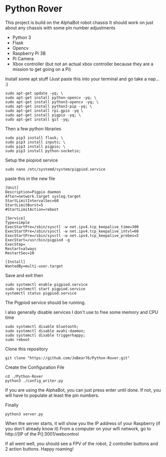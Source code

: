 # Python Rover

This project is build on the AlphaBot robot chassis 
It should work on just about any chassis with some pin number adjustments

+ Python 3
+ Flask
+ Opencv
+ Raspberry Pi 3B 
+ Pi Camera 
+ Xbox controller (but not an actual xbox controller because they are a mission to get going on a Pi)

Install some apt stuff (Just paste this into your terminal and go take a nap... :)
```
sudo apt-get update -yq; \
sudo apt-get install python-opencv -yq; \
sudo apt-get install python3-opencv -yq; \
sudo apt-get install python3-pip -yq; \
sudo apt-get install rpi.gpio -yq \
sudo apt-get install pigpio -yq; \
sudo apt-get install git -yq;
```

Then a few python libraries
```
sudo pip3 install flask; \
sudo pip3 install inputs; \
sudo pip3 install pigpio; \
sudo pip3 install python-socketio;
```

Setup the piopiod service
```
sudo nano /etc/systemd/system/pigpiod.service
```
paste this in the new file
```
[Unit]
Description=Pigpio daemon
After=network.target syslog.target
StartLimitIntervalSec=60
StartLimitBurst=5
#StartLimitAction=reboot

[Service]
Type=simple
ExecStartPre=/sbin/sysctl -w net.ipv4.tcp_keepalive_time=300
ExecStartPre=/sbin/sysctl -w net.ipv4.tcp_keepalive_intvl=60
ExecStartPre=/sbin/sysctl -w net.ipv4.tcp_keepalive_probes=5
ExecStart=/usr/bin/pigpiod -g
ExecStop=
Restart=always
RestartSec=10

[Install]
WantedBy=multi-user.target
```

Save and exit then 
```
sudo systemctl enable pigpiod.service
sudo systemctl start pigpiod.service
systemctl status pigpiod.service
```

The Pigpiod service should be running.

I also generally disable services I don't use to free some memory and CPU time
```
sudo systemctl disable bluetooth;
sudo systemctl disable avahi-daemon;
sudo systemctl disable triggerhappy;
sudo reboot
```

Clone this repository
```
git clone "https://github.com/JeBear76/Python-Rover.git"
```

Create the Configuration File
```
cd ./Python-Rover
python3 ./config_writer.py
```
If you are using the AlphaBot, you can just press enter until done.
If not, you will have to populate at least the pin numbers.

Finally
```
python3 server.py
```
When the server starts, it will show you the IP address of your Raspberry (if you don't already know it)
From a computer on your wifi network, go to 
http://[IP of the Pi]:3001/webcontrol

If all went well, you should see a FPV of the robot, 2 controller buttons and 2 action buttons.
Happy roaming!